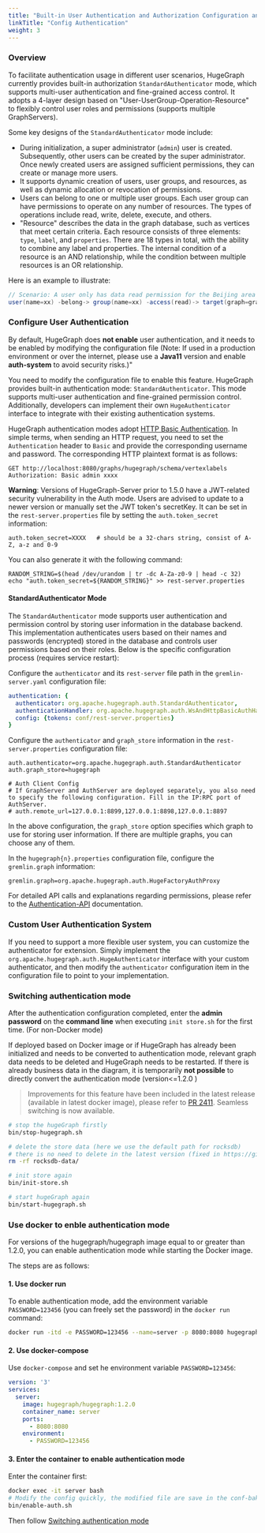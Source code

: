 ```yaml
---
title: "Built-in User Authentication and Authorization Configuration and Usage in HugeGraph"
linkTitle: "Config Authentication"
weight: 3
---
```


### Overview
To facilitate authentication usage in different user scenarios, HugeGraph currently provides built-in authorization `StandardAuthenticator` mode,
which supports multi-user authentication and fine-grained access control. It adopts a 4-layer design based on "User-UserGroup-Operation-Resource" to
flexibly control user roles and permissions (supports multiple GraphServers).

Some key designs of the `StandardAuthenticator` mode include:
- During initialization, a super administrator (`admin`) user is created. Subsequently, other users can be created by the super administrator. Once newly created users are assigned sufficient permissions, they can create or manage more users.
- It supports dynamic creation of users, user groups, and resources, as well as dynamic allocation or revocation of permissions.
- Users can belong to one or multiple user groups. Each user group can have permissions to operate on any number of resources. The types of operations include read, write, delete, execute, and others.
- "Resource" describes the data in the graph database, such as vertices that meet certain criteria. Each resource consists of three elements: `type`, `label`, and `properties`. There are 18 types in total, with the ability to combine any label and properties. The internal condition of a resource is an AND relationship, while the condition between multiple resources is an OR relationship.

Here is an example to illustrate:

```java
// Scenario: A user only has data read permission for the Beijing area
user(name=xx) -belong-> group(name=xx) -access(read)-> target(graph=graph1, resource={label: person, city: Beijing})
```

### Configure User Authentication

By default, HugeGraph does **not enable** user authentication, and it needs to be enabled by 
modifying the configuration file (Note: If used in a production environment or over the internet, 
please use a **Java11** version and enable **auth-system** to avoid security risks.)" 

You need to modify the configuration file to enable this feature. HugeGraph provides built-in authentication mode: `StandardAuthenticator`. This mode supports multi-user authentication and fine-grained permission control. Additionally, developers can implement their own `HugeAuthenticator` interface to integrate with their existing authentication systems.

HugeGraph authentication modes adopt [HTTP Basic Authentication](https://en.wikipedia.org/wiki/Basic_access_authentication). In simple terms, when sending an HTTP request, you need to set the `Authentication` header to `Basic` and provide the corresponding username and password. The corresponding HTTP plaintext format is as follows:

```http
GET http://localhost:8080/graphs/hugegraph/schema/vertexlabels
Authorization: Basic admin xxxx
```

**Warning**: Versions of HugeGraph-Server prior to 1.5.0 have a JWT-related security vulnerability in the Auth mode. 
Users are advised to update to a newer version or manually set the JWT token's secretKey. It can be set in the `rest-server.properties` file by setting the `auth.token_secret` information:

```properties
auth.token_secret=XXXX   # should be a 32-chars string, consist of A-Z, a-z and 0-9
```

You can also generate it with the following command:

```shell
RANDOM_STRING=$(head /dev/urandom | tr -dc A-Za-z0-9 | head -c 32)
echo "auth.token_secret=${RANDOM_STRING}" >> rest-server.properties
```

#### StandardAuthenticator Mode
The `StandardAuthenticator` mode supports user authentication and permission control by storing user information in the database backend. This
implementation authenticates users based on their names and passwords (encrypted) stored in the database and controls user permissions based on their
roles. Below is the specific configuration process (requires service restart):

Configure the `authenticator` and its `rest-server` file path in the `gremlin-server.yaml` configuration file:

```yaml
authentication: {
  authenticator: org.apache.hugegraph.auth.StandardAuthenticator,
  authenticationHandler: org.apache.hugegraph.auth.WsAndHttpBasicAuthHandler,
  config: {tokens: conf/rest-server.properties}
}
```

Configure the `authenticator` and `graph_store` information in the `rest-server.properties` configuration file:

```properties
auth.authenticator=org.apache.hugegraph.auth.StandardAuthenticator
auth.graph_store=hugegraph

# Auth Client Config
# If GraphServer and AuthServer are deployed separately, you also need to specify the following configuration. Fill in the IP:RPC port of AuthServer.
# auth.remote_url=127.0.0.1:8899,127.0.0.1:8898,127.0.0.1:8897

```
In the above configuration, the `graph_store` option specifies which graph to use for storing user information. If there are multiple graphs, you can choose any of them.

In the `hugegraph{n}.properties` configuration file, configure the `gremlin.graph` information:

```properties
gremlin.graph=org.apache.hugegraph.auth.HugeFactoryAuthProxy
```

For detailed API calls and explanations regarding permissions, please refer to the [Authentication-API](/docs/clients/restful-api/auth) documentation.

### Custom User Authentication System

If you need to support a more flexible user system, you can customize the authenticator for extension.
Simply implement the `org.apache.hugegraph.auth.HugeAuthenticator` interface with your custom authenticator, 
and then modify the `authenticator` configuration item in the configuration file to point to your implementation.

### Switching authentication mode

After the authentication configuration completed, enter the **admin password** on the **command line** when executing `init store.sh` for the first time. (For non-Docker mode)

If deployed based on Docker image or if HugeGraph has already been initialized and needs to be converted to authentication mode, 
relevant graph data needs to be deleted and HugeGraph needs to be restarted. If there is already business data in the diagram, 
it is temporarily **not possible** to directly convert the authentication mode (version<=1.2.0 )

> Improvements for this feature have been included in the latest release (available in latest docker image), please refer to  [PR 2411](https://github.com/apache/incubator-hugegraph/pull/2411). Seamless switching is now available.

```bash
# stop the hugeGraph firstly
bin/stop-hugegraph.sh

# delete the store data (here we use the default path for rocksdb)
# there is no need to delete in the latest version (fixed in https://github.com/apache/incubator-hugegraph/pull/2411)
rm -rf rocksdb-data/

# init store again
bin/init-store.sh

# start hugeGraph again
bin/start-hugegraph.sh

```

### Use docker to enble authentication mode

For versions of the hugegraph/hugegraph image equal to or greater than 1.2.0, you can enable authentication mode while starting the Docker image. 

The steps are as follows:

#### 1. Use docker run

To enable authentication mode, add the environment variable `PASSWORD=123456` (you can freely set the password) in the `docker run` command:

```bash
docker run -itd -e PASSWORD=123456 --name=server -p 8080:8080 hugegraph/hugegraph:1.2.0
```

#### 2. Use docker-compose

Use `docker-compose` and set he environment variable `PASSWORD=123456`:

```yaml
version: '3'
services:
  server:
    image: hugegraph/hugegraph:1.2.0
    container_name: server
    ports:
      - 8080:8080
    environment:
      - PASSWORD=123456
```

#### 3. Enter the container to enable authentication mode

Enter the container first:

```bash
docker exec -it server bash
# Modify the config quickly, the modified file are save in the conf-bak folder
bin/enable-auth.sh
```

Then follow [Switching authentication mode](#switching-authentication-mode)
